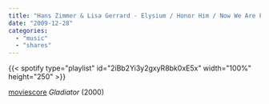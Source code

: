 ```yaml
---
title: "Hans Zimmer & Lisa Gerrard - Elysium / Honor Him / Now We Are Free"
date: "2009-12-28"
categories:
  - "music"
  - "shares"
---
```


{{< spotify type="playlist" id="2iBb2Yi3y2gxyR8bk0xE5x" width="100%" height="250" >}}

[moviescore](http://moviescore.tumblr.com/post/292969079/hans-zimmer-lisa-gerrard-elysium-honor-him) _Gladiator_ (2000)
